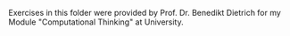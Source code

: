 Exercises in this folder were provided by Prof. Dr. Benedikt Dietrich for my Module "Computational Thinking" at University.
